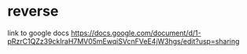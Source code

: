 # reverse
link to google docs
https://docs.google.com/document/d/1-pRzrC1QZz39ckIraH7MV05mEwqiSVcnFVeE4jW3hgs/edit?usp=sharing

